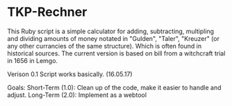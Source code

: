 # TKP-Rechner
This Ruby script is a simple calculator for adding, subtracting, multipling and dividing amounts of money notated in "Gulden", "Taler", "Kreuzer" (or any other currancies of the same structure). Which is often found in historical sources. The current version is based on bill from a witchcraft trial in 1656 in Lemgo.

Verison 0.1 Script works basically. (16.05.17)

Goals:
Short-Term (1.0): Clean up of the code, make it easier to handle and adjust.
Long-Term (2.0): Implement as a webtool
